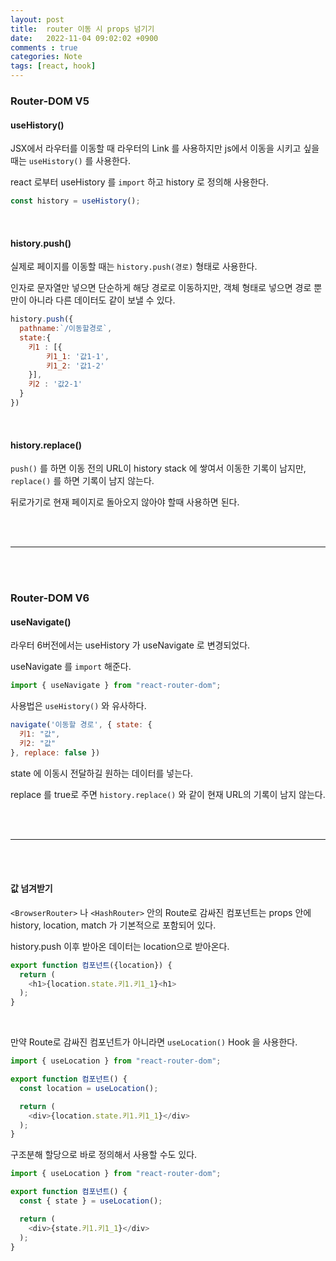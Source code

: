 ```yaml
---
layout: post
title:  router 이동 시 props 넘기기
date:   2022-11-04 09:02:02 +0900
comments : true
categories: Note
tags: [react, hook]
---
```



### Router-DOM V5

#### useHistory()

JSX에서 라우터를 이동할 때 라우터의 Link 를 사용하지만 js에서 이동을 시키고 싶을 때는 `useHistory()` 를 사용한다.

react 로부터 useHistory 를 `import` 하고 history 로 정의해 사용한다.

```javascript
const history = useHistory();
```

<br>

#### history.push()

실제로 페이지를 이동할 때는 `history.push(경로)` 형태로 사용한다.

인자로 문자열만 넣으면 단순하게 해당 경로로 이동하지만, 객체 형태로 넣으면 경로 뿐만이 아니라 다른 데이터도 같이 보낼 수 있다.

```javascript
history.push({
  pathname:`/이동할경로`,
  state:{
    키1 : [{
        키1_1: '값1-1',
        키1_2: '값1-2'
    }],
    키2 : '값2-1'
  }
})
```

<br>

#### history.replace()

`push()` 를 하면 이동 전의 URL이 history stack 에 쌓여서 이동한 기록이 남지만, `replace()` 를 하면 기록이 남지 않는다.

뒤로가기로 현재 페이지로 돌아오지 않아야 할때 사용하면 된다.

<br><br>
<hr>
<br><br>

### Router-DOM V6

#### useNavigate()

라우터 6버전에서는 useHistory 가 useNavigate 로 변경되었다.

useNavigate 를 `import` 해준다.

```javascript
import { useNavigate } from "react-router-dom";
```

사용법은 `useHistory()` 와 유사하다.

```javascript
navigate('이동할 경로', { state: {
  키1: "값",
  키2: "값"
}, replace: false })
```

state 에 이동시 전달하길 원하는 데이터를 넣는다.

replace 를 true로 주면 `history.replace()` 와 같이 현재 URL의 기록이 남지 않는다.

<br><br>
<hr>
<br><br>

#### 값 넘겨받기

`<BrowserRouter>` 나 `<HashRouter>` 안의 Route로 감싸진 컴포넌트는 props 안에 history, location, match 가 기본적으로 포함되어 있다.

history.push 이후 받아온 데이터는 location으로 받아온다.

```javascript
export function 컴포넌트({location}) {
  return (
    <h1>{location.state.키1.키1_1}<h1>
  );
}
```

<br>

만약 Route로 감싸진 컴포넌트가 아니라면 `useLocation()` Hook 을 사용한다.

```javascript
import { useLocation } from "react-router-dom";

export function 컴포넌트() {
  const location = useLocation();

  return (
    <div>{location.state.키1.키1_1}</div>
  );
}
```

구조분해 할당으로 바로 정의해서 사용할 수도 있다.

```javascript
import { useLocation } from "react-router-dom";

export function 컴포넌트() {
  const { state } = useLocation();

  return (
    <div>{state.키1.키1_1}</div>
  );
}
```

<br>

